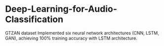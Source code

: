 # Deep-Learning-for-Audio-Classification

GTZAN dataset
Implemented six neural network architectures (CNN, LSTM, GAN), achieving 100% training accuracy with LSTM architecture.
